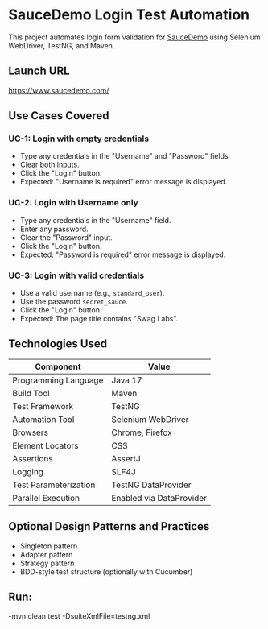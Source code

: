 # SauceDemo Login Test Automation

This project automates login form validation for [SauceDemo](https://www.saucedemo.com/) using Selenium WebDriver, TestNG, and Maven.

## Launch URL
https://www.saucedemo.com/

## Use Cases Covered

### UC-1: Login with empty credentials
- Type any credentials in the "Username" and "Password" fields.
- Clear both inputs.
- Click the "Login" button.
- Expected: "Username is required" error message is displayed.

### UC-2: Login with Username only
- Type any credentials in the "Username" field.
- Enter any password.
- Clear the "Password" input.
- Click the "Login" button.
- Expected: "Password is required" error message is displayed.

### UC-3: Login with valid credentials
- Use a valid username (e.g., `standard_user`).
- Use the password `secret_sauce`.
- Click the "Login" button.
- Expected: The page title contains "Swag Labs".

## Technologies Used

| Component        | Value                          |
|------------------|--------------------------------|
| Programming Language | Java 17                    |
| Build Tool       | Maven                          |
| Test Framework   | TestNG                          |
| Automation Tool  | Selenium WebDriver              |
| Browsers         | Chrome, Firefox                 |
| Element Locators | CSS                             |
| Assertions       | AssertJ                         |
| Logging          | SLF4J                           |
| Test Parameterization | TestNG DataProvider         |
| Parallel Execution | Enabled via DataProvider     |

## Optional Design Patterns and Practices

- Singleton pattern
- Adapter pattern
- Strategy pattern
- BDD-style test structure (optionally with Cucumber)
## Run:   
-mvn clean test -DsuiteXmlFile=testng.xml


